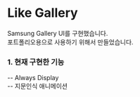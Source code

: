 # Like Gallery

Samsung Gallery UI를 구현했습니다.  
포트폴리오용으로 사용하기 위해서 만들었습니다.

### 1. 현재 구현한 기능
-- Always Display  
-- 지문인식 애니메이션
